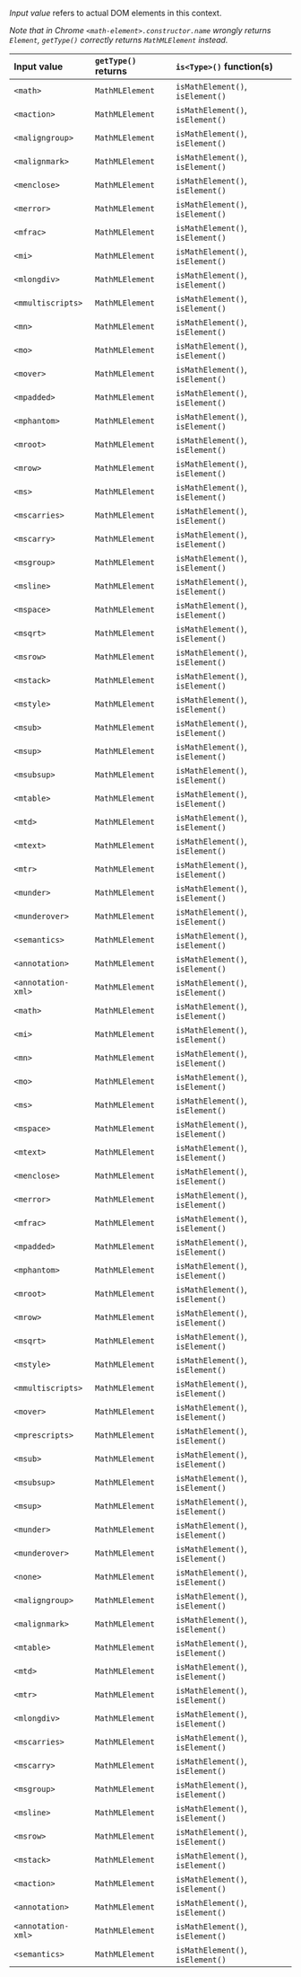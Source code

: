 _Input value_ refers to actual DOM elements in this context. 

_Note that in Chrome `<math-element>.constructor.name` wrongly returns `Element`, `getType()` correctly returns `MathMLElement` instead._

| Input value        | `getType()` returns | `is<Type>()` function(s)        |
|:-------------------|:--------------------|:---------------------------------|
| `<math>`           | `MathMLElement`     | `isMathElement()`, `isElement()` |
| `<maction>`        | `MathMLElement`     | `isMathElement()`, `isElement()` |
| `<maligngroup>`    | `MathMLElement`     | `isMathElement()`, `isElement()` |
| `<malignmark>`     | `MathMLElement`     | `isMathElement()`, `isElement()` |
| `<menclose>`       | `MathMLElement`     | `isMathElement()`, `isElement()` |
| `<merror>`         | `MathMLElement`     | `isMathElement()`, `isElement()` |
| `<mfrac>`          | `MathMLElement`     | `isMathElement()`, `isElement()` |
| `<mi>`             | `MathMLElement`     | `isMathElement()`, `isElement()` |
| `<mlongdiv>`       | `MathMLElement`     | `isMathElement()`, `isElement()` |
| `<mmultiscripts>`  | `MathMLElement`     | `isMathElement()`, `isElement()` |
| `<mn>`             | `MathMLElement`     | `isMathElement()`, `isElement()` |
| `<mo>`             | `MathMLElement`     | `isMathElement()`, `isElement()` |
| `<mover>`          | `MathMLElement`     | `isMathElement()`, `isElement()` |
| `<mpadded>`        | `MathMLElement`     | `isMathElement()`, `isElement()` |
| `<mphantom>`       | `MathMLElement`     | `isMathElement()`, `isElement()` |
| `<mroot>`          | `MathMLElement`     | `isMathElement()`, `isElement()` |
| `<mrow>`           | `MathMLElement`     | `isMathElement()`, `isElement()` |
| `<ms>`             | `MathMLElement`     | `isMathElement()`, `isElement()` |
| `<mscarries>`      | `MathMLElement`     | `isMathElement()`, `isElement()` |
| `<mscarry>`        | `MathMLElement`     | `isMathElement()`, `isElement()` |
| `<msgroup>`        | `MathMLElement`     | `isMathElement()`, `isElement()` |
| `<msline>`         | `MathMLElement`     | `isMathElement()`, `isElement()` |
| `<mspace>`         | `MathMLElement`     | `isMathElement()`, `isElement()` |
| `<msqrt>`          | `MathMLElement`     | `isMathElement()`, `isElement()` |
| `<msrow>`          | `MathMLElement`     | `isMathElement()`, `isElement()` |
| `<mstack>`         | `MathMLElement`     | `isMathElement()`, `isElement()` |
| `<mstyle>`         | `MathMLElement`     | `isMathElement()`, `isElement()` |
| `<msub>`           | `MathMLElement`     | `isMathElement()`, `isElement()` |
| `<msup>`           | `MathMLElement`     | `isMathElement()`, `isElement()` |
| `<msubsup>`        | `MathMLElement`     | `isMathElement()`, `isElement()` |
| `<mtable>`         | `MathMLElement`     | `isMathElement()`, `isElement()` |
| `<mtd>`            | `MathMLElement`     | `isMathElement()`, `isElement()` |
| `<mtext>`          | `MathMLElement`     | `isMathElement()`, `isElement()` |
| `<mtr>`            | `MathMLElement`     | `isMathElement()`, `isElement()` |
| `<munder>`         | `MathMLElement`     | `isMathElement()`, `isElement()` |
| `<munderover>`     | `MathMLElement`     | `isMathElement()`, `isElement()` |
| `<semantics>`      | `MathMLElement`     | `isMathElement()`, `isElement()` |
| `<annotation>`     | `MathMLElement`     | `isMathElement()`, `isElement()` |
| `<annotation-xml>` | `MathMLElement`     | `isMathElement()`, `isElement()` |
| `<math>`           | `MathMLElement`     | `isMathElement()`, `isElement()` |
| `<mi>`             | `MathMLElement`     | `isMathElement()`, `isElement()` |
| `<mn>`             | `MathMLElement`     | `isMathElement()`, `isElement()` |
| `<mo>`             | `MathMLElement`     | `isMathElement()`, `isElement()` |
| `<ms>`             | `MathMLElement`     | `isMathElement()`, `isElement()` |
| `<mspace>`         | `MathMLElement`     | `isMathElement()`, `isElement()` |
| `<mtext>`          | `MathMLElement`     | `isMathElement()`, `isElement()` |
| `<menclose>`       | `MathMLElement`     | `isMathElement()`, `isElement()` |
| `<merror>`         | `MathMLElement`     | `isMathElement()`, `isElement()` |
| `<mfrac>`          | `MathMLElement`     | `isMathElement()`, `isElement()` |
| `<mpadded>`        | `MathMLElement`     | `isMathElement()`, `isElement()` |
| `<mphantom>`       | `MathMLElement`     | `isMathElement()`, `isElement()` |
| `<mroot>`          | `MathMLElement`     | `isMathElement()`, `isElement()` |
| `<mrow>`           | `MathMLElement`     | `isMathElement()`, `isElement()` |
| `<msqrt>`          | `MathMLElement`     | `isMathElement()`, `isElement()` |
| `<mstyle>`         | `MathMLElement`     | `isMathElement()`, `isElement()` |
| `<mmultiscripts>`  | `MathMLElement`     | `isMathElement()`, `isElement()` |
| `<mover>`          | `MathMLElement`     | `isMathElement()`, `isElement()` |
| `<mprescripts>`    | `MathMLElement`     | `isMathElement()`, `isElement()` |
| `<msub>`           | `MathMLElement`     | `isMathElement()`, `isElement()` |
| `<msubsup>`        | `MathMLElement`     | `isMathElement()`, `isElement()` |
| `<msup>`           | `MathMLElement`     | `isMathElement()`, `isElement()` |
| `<munder>`         | `MathMLElement`     | `isMathElement()`, `isElement()` |
| `<munderover>`     | `MathMLElement`     | `isMathElement()`, `isElement()` |
| `<none>`           | `MathMLElement`     | `isMathElement()`, `isElement()` |
| `<maligngroup>`    | `MathMLElement`     | `isMathElement()`, `isElement()` |
| `<malignmark>`     | `MathMLElement`     | `isMathElement()`, `isElement()` |
| `<mtable>`         | `MathMLElement`     | `isMathElement()`, `isElement()` |
| `<mtd>`            | `MathMLElement`     | `isMathElement()`, `isElement()` |
| `<mtr>`            | `MathMLElement`     | `isMathElement()`, `isElement()` |
| `<mlongdiv>`       | `MathMLElement`     | `isMathElement()`, `isElement()` |
| `<mscarries>`      | `MathMLElement`     | `isMathElement()`, `isElement()` |
| `<mscarry>`        | `MathMLElement`     | `isMathElement()`, `isElement()` |
| `<msgroup>`        | `MathMLElement`     | `isMathElement()`, `isElement()` |
| `<msline>`         | `MathMLElement`     | `isMathElement()`, `isElement()` |
| `<msrow>`          | `MathMLElement`     | `isMathElement()`, `isElement()` |
| `<mstack>`         | `MathMLElement`     | `isMathElement()`, `isElement()` |
| `<maction>`        | `MathMLElement`     | `isMathElement()`, `isElement()` |
| `<annotation>`     | `MathMLElement`     | `isMathElement()`, `isElement()` |
| `<annotation-xml>` | `MathMLElement`     | `isMathElement()`, `isElement()` |
| `<semantics>`      | `MathMLElement`     | `isMathElement()`, `isElement()` |